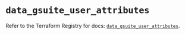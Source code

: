 # `data_gsuite_user_attributes`

Refer to the Terraform Registry for docs: [`data_gsuite_user_attributes`](https://registry.terraform.io/providers/deviavir/gsuite/0.1.62/docs/data-sources/user_attributes).
